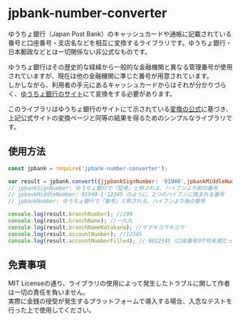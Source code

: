 # jpbank-number-converter

ゆうちょ銀行（Japan Post Bank）のキャッシュカードや通帳に記載されている番号と口座番号・支店名などを相互に変換するライブラリです。ゆうちょ銀行・日本郵政などとは一切関係ない非公式なものです。

ゆうちょ銀行はその歴史的な経緯から一般的な金融機関と異なる管理番号が使用されていますが、現在は他の金融機関に準じた番号が用意されています。  
しかしながら、利用者の手元にあるキャッシュカードからはそれが分かりづらく、[ゆうちょ銀行のサイト](https://www.jp-bank.japanpost.jp/kojin/sokin/furikomi/kouza/kj_sk_fm_kz_1.html)にて変換をする必要があります。  

このライブラリはゆうちょ銀行のサイトにて示されている[変換の公式](https://www.jp-bank.japanpost.jp/kojin/sokin/koza/kj_sk_kz_furikomi_ksk.html)に基づき、上記公式サイトの変換ページと同等の結果を得るためのシンプルなライブラリです。


## 使用方法

```js
const jpbank = require('jpbank-number-converter');
```


```js
var result = jpbank.convert({jjpbankSignNumber: '01940',jpbankMiddleNumber:'1',jpbankNumber:'12345'});
// jpbankSignNumber: ゆうちょ銀行で「記号」と称される、ハイフンより前の番号
// jpbankMiddleNumber: 01940-1-12345 のように、2つのハイフンに挟まれる番号
// jpbankNumber: ゆうちょ銀行で「番号」と称される、ハイフンより後の番号

console.log(result.branchNumber); //199
console.log(result.branchName); //一九九
console.log(result.branchNameKatakana); //イチキユウキユウ
console.log(result.accountNumber); //12345
console.log(result.accountNumberFilled); // 0012345（口座番号が7桁未満だった場合、先頭から0で埋めたもの）
```

## 免責事項
MIT Licenseの通り、ライブラリの使用によって発生したトラブルに関して作者は一切の責任を負いません。  
実際に金銭の授受が発生するプラットフォームで導入する場合、入念なテストを行った上で使用してください。